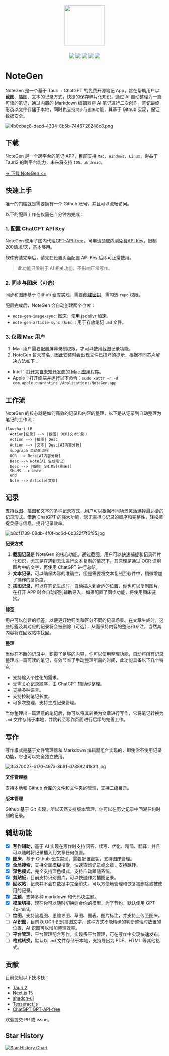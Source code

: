 <div style="display: flex; flex-direction: column; align-items: center; justify-content: center; margin-bottom: 24px;">
  <img src="https://cdn.jsdelivr.net/gh/codexu/note-gen@dev/app-icon.png" width="128" height="128" style="margin-bottom: 24px" />
  <div style="display: flex; gap: 4px;">
    <a href="https://github.com/codexu/note-gen/actions/workflows/release.yml">
      <img src="https://github.com/codexu/note-gen/actions/workflows/release.yml/badge.svg?branch=release" />
    </a>
    <a href="https://github.com/codexu/note-gen/releases/latest">
      <img src="https://img.shields.io/github/v/release/codexu/note-gen" />
    </a>
    <a href="https://img.shields.io/badge/version-alpha-orange">
      <img src="https://img.shields.io/badge/version-alpha-orange" />
    </a>
    <a href="https://github.com/codexu/note-gen/releases/latest">
      <img src="https://img.shields.io/github/downloads/codexu/note-gen/total" />
    </a>
    <a href="https://github.com/codexu/note-gen/commits/dev/">
      <img src="https://img.shields.io/github/commit-activity/m/codexu/note-gen" />
    </a>
  </div>
</div>

# NoteGen

NoteGen 是一个基于 Tauri + ChatGPT 的免费开源笔记 App，旨在帮助用户以**截图**、插图、文本的记录方式，快捷的保存碎片化知识，通过 AI 自动整理为一篇可读的笔记，通过内置的 Markdown 编辑器将 AI 笔记进行二次创作。笔记最终形态以文件存储于本地，同时也支持`同步`与`图床`功能，其基于 Github 实现，保证数据安全。

![4b0cbac8-dacd-4334-8b5b-7446728248c8.png](https://cdn.jsdelivr.net/gh/codexu/note-gen-image-sync@main/4b0cbac8-dacd-4334-8b5b-7446728248c8.png)

## 下载

NoteGen 是一个跨平台的笔记 APP，目前支持 `Mac`、`Windows`、`Linux`，得益于 Tauri2 的跨平台能力，未来将支持 `IOS`、`Android`。

[=> 下载 NoteGen <=](https://github.com/codexu/note-gen/releases)

## 快速上手

唯一的门槛就是需要拥有一个 Github 账号，并且可以流畅访问。

以下的配置工作在仅需在 1 分钟内完成：

### 1. 配置 ChatGPT API Key

NoteGen 使用了国内代理[GPT-API-free](https://github.com/chatanywhere/GPT_API_free)，可[申请领取内测免费API Key](https://api.chatanywhere.org/v1/oauth/free/render)，限制200请求/天，基本够用。

软件安装完毕后，请先在设置页面配置 API Key 后即可正常使用。

> 此功能只限制于 AI 相关功能，不影响正常写作。

### 2. 同步与图床（可选）

同步和图床基于 Github 仓库实现，需要[创建密钥](https://github.com/settings/tokens/new)，需勾选 `repo` 权限。

配置完成后，NoteGen 会自动创建两个仓库：

- `note-gen-image-sync`: 图床，使用 jsdelivr 加速。
- `note-gen-article-sync（私有）`: 用于存放笔记 `.md` 文件。

### 3. 仅限 Mac 用户

1. Mac 用户需要配置屏幕录制权限，才可以使用截图记录功能。
2. NoteGen 暂未签名，因此安装时会出现文件已损坏的提示，根据不同芯片解决方法如下：
  - Intel：[打开来自未知开发商的 Mac 应用程序](https://support.apple.com/zh-cn/guide/mac-help/mh40616/mac)。
  - Apple：打开终端并运行以下命令：`sudo xattr -r -d com.apple.quarantine /Applications/NoteGen.app`

## 工作流

NoteGen 的核心就是如何高效的记录和内容的整理，以下是从记录到自动整理为笔记的工作流：

```mermaid
flowchart LR
  Action[记录] --> |截图| OCR(文本识别)
  Action --> |插图| Desc
  Action --> |文本| Desc[AI内容分析]
  subgraph 自动化流程
  OCR --> Desc[AI内容分析]
  Desc --> Note[AI 生成笔记]
  Desc --> |插图| SM.MS[(图床)]
  SM.MS --> Note
  end
  Note --> Article[文章]
```

## 记录

支持截图、插图和文本的多种记录方式，用户可以根据不同场景灵活选择最适合的记录形式。借助 ChatGPT 的强大功能，您无需担心记录的顺序和完整性，轻松捕捉灵感与信息，提升记录效率。

![b8df1739-09db-4f0f-bc6d-6b322f7f6f95.jpg](https://cdn.jsdelivr.net/gh/codexu/note-gen-image-sync@main/b8df1739-09db-4f0f-bc6d-6b322f7f6f95.jpg)

**记录方式**

1. **截图记录**是 NoteGen 的核心功能。通过截图，用户可以快速捕捉和记录碎片化知识，尤其是在遇到无法进行文本复制的情况下。其原理是通过 OCR 识别图片中的文字，再使用 ChatGPT 进行总结。
2. **文本记录**，可以确保内容的准确性，但是需要将文本复制至软件中，稍微增加了操作的复杂度。
3. **插图记录**，可以在笔记生成时，自动插入到合适的位置，你也可以复制图片，在打开 APP 时会自动识别辅助导入，如果配置了同步功能，将使用图床链接。

**标签**

用户可以创建的标签，以便更好地归类和区分不同的记录场景。在文章生成时，这些标签及其对应的记录将会被删除（可选），从而保持内容的整洁和专注，当然其内容将在回收站中找回。

**整理**

当你在不断的记录中，积攒了足够的内容，你可以使用整理功能，自动将所有记录整理成一篇可读的笔记，有效节省了手动整理所需的时间，此功能具备以下几个特点：

- 支持输入个性化的需求。
- 无需关心记录顺序，由 ChatGPT 辅助你整理。
- 支持多种语言。
- 支持控制笔记长度。
- 可多次整理，支持生成记录管理。

当你整理出一篇满意的笔记后，你可以将其转换为文章进行写作，它将笔记转换为 `.md` 文件存储于本地，并跳转至写作页面进行后续的完善工作。

## 写作

写作模式是基于文件管理器和 Markdown 编辑器组合实现的，即使你不使用记录功能，它也可以完全独立使用。

![35370027-b170-497a-8b91-d788824183ff.jpg](https://cdn.jsdelivr.net/gh/codexu/note-gen-image-sync@main/35370027-b170-497a-8b91-d788824183ff.jpg)

**文件管理器**

支持本地和 Github 仓库的文件和文件夹的管理，支持二级目录。

**版本管理**

Github 基于 Git 实现，所以天然支持版本管理，你可以在历史记录中回溯任何时刻的记录。

## 辅助功能

- [x] **写作辅助**，基于 AI 实现在写作时支持问答、续写、优化、精简、翻译，并且可以随时将记录插入到文章任何位置。
- [x] **图床**，基于 Github 仓库实现，需要配置密钥，支持图床管理。
- [x] **全局搜索**，支持全局模糊搜索，快速查询记录或文章，支持跳转。
- [x] **深色模式**，完全支持深色模式，支持自动跟随系统。
- [x] **剪贴板**，目前支持识别图片，可以快速作为插图记录。
- [x] **回收站**，记录并不会在数据中完全消失，可以方便地管理和恢复被删除或被使用的记录。
- [x] **主题**，支持多种 markdown 和代码块主题。
- [x] **模型切换**，现在你可以随时切换适合你的模型，为了节约，默认使用 GPT-4o-mini。
- [ ] **绘图**，支持流程图、思维导图、草图、图表、图片标注，并支持上传至图床。
- [ ] **AI识图**，目前以 OCR 识别插图文字，这种方式不能精确的判断整理时放置的位置，AI 识图可以增加整理效率。
- [ ] **平台管理**，平台管理配合写作，实现多平台管理，可在写作中实现快速发布。
- [ ] **格式转换**，默认以 `.md` 文件存储于本地，支持导出为 PDF、HTML 等其他格式。

## 贡献

目前使用以下技术栈：

- [Tauri 2](https://v2.tauri.app/)
- [Next.js 15](https://nextjs.org/)
- [shadcn-ui](https://ui.shadcn.com/)
- [Tesseract.js](https://github.com/naptha/tesseract.js)
- [ChatGPT GPT-API-free](https://github.com/chatanywhere/GPT_API_free)

欢迎提交 PR 或 issue。

## Star History

[![Star History Chart](https://api.star-history.com/svg?repos=codexu/note-gen&type=Date)](https://star-history.com/#codexu/note-gen&Date)